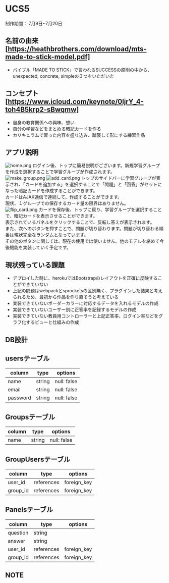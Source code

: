 # UCS5
制作期間： 7月9日~7月20日 
<!-- (未完成)  
URL: https://ucsk.herokuapp.com  
アカウント  
- email:  user_001@gmail.com  
- pass:   user_001  
＊ 本番環境ではBootstrapが何故か有効になっていないため、現状レイアウトが崩れています。  
＊ 問題点への改善は現状保留し、個人作成アプリ2号が終わると思われる8/20頃より再調整に入る予定 -->

## 名前の由来[https://heathbrothers.com/download/mts-made-to-stick-model.pdf]
- バイブル「MADE TO STICK」で言われるSUCCESSの原則の中から、unexpected, concrete, simpleの３つをいただいた

## コンセプト[https://www.icloud.com/keynote/0ljrY_4-toh4B5krp2-sBwqmw]
- 自身の教育関係への興味、想い
- 自分の学習などをまとめる暗記カードを作る
- カリキュラムで習った内容を盛り込み、踏襲して形にする練習作品

## アプリ説明
![home.png](https://user-images.githubusercontent.com/61781906/90238986-cf56fd00-de61-11ea-84ee-e1a4459a5e7e.png)
ログイン後、トップに簡易説明がございます。新規学習グループを作成を選択することで学習グループが作成されます。  
![make_group.png](https://user-images.githubusercontent.com/61781906/90239515-99664880-de62-11ea-8b1a-e7053914ba38.png)
![add_card.png](https://user-images.githubusercontent.com/61781906/90239557-aedb7280-de62-11ea-9ae2-61945b3eaf31.png)
トップのサイドバーに学習グループが表示され、「カードを追加する」を選択することで「問題」と「回答」がセットになった暗記カードを作成することができます。  
カードはAJAX通信で連続して、作成することができます。  
現状、１グループでの保存するカード量の限界はありません。  
![flip_card.png](https://user-images.githubusercontent.com/61781906/90239621-cb77aa80-de62-11ea-8d06-33aace88f2fc.png)
カードを保存後、トップに戻り、学習グループを選択することで、暗記カードを表示させることができます。  
表示されているパネルをクリックすることで、反転し答えが表示されます。  
また、次へのボタンを押すことで、問題が切り替わります。問題が切り替わる順番は現状完全なランダムとなっています。  
その他のボタンに関しては、現在の使用では使いません。他のモデルを絡めて今後機能を実装していく予定です。  

## 現状残っている課題
- デプロイした時に、herokuではBootstrapのレイアウトを正確に反映することができていない
- 上記の問題はwebpackとsprocketsの区別無く、プラグインした結果と考えられるため、最初から作品を作り直そうと考えている
- 実装できていないボーダーカラーに対応するデータを入れるモデルの作成
- 実装できていないユーザー別に正答率を記録するモデルの作成
- 実装できていない教員用コントローラーと上記正答率、ログイン率などをグラフ化するビューと仕組みの作成

## DB設計
## usersテーブル
|column    |type      |options    |
|----------|----------|-----------|
|name      |string    |null: false|
|email     |string    |null: false|
|password  |string    |null: false|

## Groupsテーブル
|column    |type      |options    |
|----------|----------|-----------|
|name      |string    |null: false|

## GroupUsersテーブル
|column    |type      |options    |
|----------|----------|-----------|
|user_id   |references|foreign_key|
|group_id  |references|foreign_key|

## Panelsテーブル
|column    |type      |options    |
|----------|----------|-----------|
|question  |string    |           |
|answer    |string    |           |
|user_id   |references|foreign_key|
|group_id  |references|foreign_key|

## NOTE